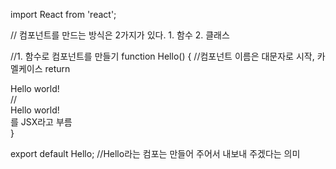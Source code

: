 import React from 'react';

// 컴포넌트를 만드는 방식은 2가지가 있다. 1. 함수 2. 클래스

//1. 함수로 컴포넌트를 만들기
function Hello() {
//컴포넌트 이름은 대문자로 시작, 카멜케이스
    return <div>Hello world!</div>
    //<div>Hello world!</div>를 JSX라고 부름    
}

export default Hello;
//Hello라는 컴포는 만들어 주어서 내보내 주겠다는 의미

